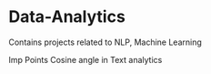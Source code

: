 # Data-Analytics
Contains projects related to NLP, Machine Learning

Imp Points
Cosine angle in Text analytics


